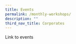 ```yaml
---
title: Events
permalink: /monthly-workshops/
description: ""
third_nav_title: Corporates
---
```

Link to events